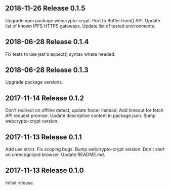 ## 2018-11-26  Release 0.1.5

Upgrade npm package webcrypto-crypt.
Port to Buffer.from() API.
Update list of known IPFS HTTPS gateways.
Update list of tested environments.

## 2018-06-28  Release 0.1.4

Fix tests to use jest's expect() syntax where needed.

## 2018-06-28  Release 0.1.3

Upgrade package versions.

## 2017-11-14  Release 0.1.2

Don't redirect on offline detect, update footer instead.
Add timeout for fetch API request promise.
Update descriptive content in package.json.
Bump webcrypto-crypt version.

## 2017-11-13  Release 0.1.1

Add use strict.
Fix scoping bugs.
Bump webcrypto-crypt version.
Don't alert on unrecognized browser.
Update README.md.

## 2017-11-13  Release 0.1.0

Initial release.

